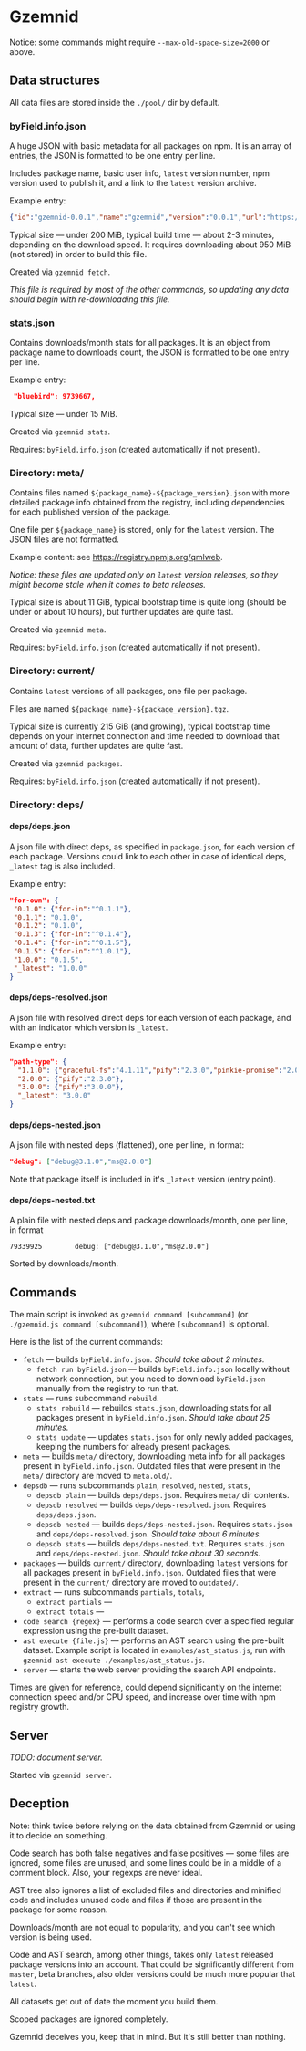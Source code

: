 # Gzemnid

Notice: some commands might require `--max-old-space-size=2000` or above.

## Data structures

All data files are stored inside the `./pool/` dir by default.

### byField.info.json

A huge JSON with basic metadata for all packages on npm. It is an array of entries, the JSON is formatted to be one entry per line.

Includes package name, basic user info, `latest` version number, npm version used to publish it, and a link to the `latest` version archive.

Example entry:
```json
{"id":"gzemnid-0.0.1","name":"gzemnid","version":"0.0.1","url":"https://github.com/ChALkeR/Gzemnid/issues","user":{"name":"chalker","email":"chalkerx@gmail.com"},"npm":"3.9.2","node":"6.2.0","tar":"http://registry.npmjs.org/gzemnid/-/gzemnid-0.0.1.tgz"},
```

Typical size — under 200 MiB, typical build time — about 2-3 minutes, depending on the download speed.
It requires downloading about 950 MiB (not stored) in order to build this file.

Created via `gzemnid fetch`.

_This file is required by most of the other commands, so updating any data should begin with re-downloading this file._

### stats.json

Contains downloads/month stats for all packages. It is an object from package name to downloads count, the JSON is formatted to be one entry per line.

Example entry:
```json
 "bluebird": 9739667,
```

Typical size — under 15 MiB.

Created via `gzemnid stats`.

Requires: `byField.info.json` (created automatically if not present).

### Directory: meta/

Contains files named `${package_name}-${package_version}.json` with more detailed package info obtained from the registry, including dependencies for each published version of the package.

One file per `${package_name}` is stored, only for the `latest` version. The JSON files are not formatted.

Example content: see <https://registry.npmjs.org/qmlweb>.

_Notice: these files are updated only on `latest` version releases, so they might become stale when it comes to beta releases._

Typical size is about 11 GiB, typical bootstrap time is quite long (should be under or about 10
hours), but further updates are quite fast.

Created via `gzemnid meta`.

Requires: `byField.info.json` (created automatically if not present).

### Directory: current/

Contains `latest` versions of all packages, one file per package.

Files are named `${package_name}-${package_version}.tgz`.

Typical size is currently 215 GiB (and growing), typical bootstrap time depends on your internet
connection and time needed to download that amount of data, further updates are quite fast.

Created via `gzemnid packages`.

Requires: `byField.info.json` (created automatically if not present).

### Directory: deps/

#### deps/deps.json

A json file with direct deps, as specified in `package.json`, for each version
of each package. Versions could link to each other in case of identical deps,
`_latest` tag is also included.

Example entry:
```json
"for-own": {
 "0.1.0": {"for-in":"^0.1.1"},
 "0.1.1": "0.1.0",
 "0.1.2": "0.1.0",
 "0.1.3": {"for-in":"^0.1.4"},
 "0.1.4": {"for-in":"^0.1.5"},
 "0.1.5": {"for-in":"^1.0.1"},
 "1.0.0": "0.1.5",
 "_latest": "1.0.0"
}
```

#### deps/deps-resolved.json

A json file with resolved direct deps for each version of each package, and with
an indicator which version is `_latest`.

Example entry:
```json
"path-type": {
  "1.1.0": {"graceful-fs":"4.1.11","pify":"2.3.0","pinkie-promise":"2.0.1"},
  "2.0.0": {"pify":"2.3.0"},
  "3.0.0": {"pify":"3.0.0"},
  "_latest": "3.0.0"
}
```

#### deps/deps-nested.json

A json file with nested deps (flattened), one per line, in format:

```json
"debug": ["debug@3.1.0","ms@2.0.0"]
```

Note that package itself is included in it's `_latest` version (entry point).

#### deps/deps-nested.txt

A plain file with nested deps and package downloads/month, one per line, in format

```
79339925        debug: ["debug@3.1.0","ms@2.0.0"]
```

Sorted by downloads/month.

## Commands

The main script is invoked as `gzemnid command [subcommand]` (or `./gzemnid.js command [subcommand]`),
where `[subcommand]` is optional.

Here is the list of the current commands:
  * `fetch` — builds `byField.info.json`.
    _Should take about 2 minutes._
    * `fetch run byField.json` — builds `byField.info.json` locally without network connection,
      but you need to download `byField.json` manually from the registry to run that.
  * `stats` — runs subcommand `rebuild`.
    * `stats rebuild` — rebuilds `stats.json`, downloading stats for all packages present in
      `byField.info.json`. _Should take about 25 minutes._
    * `stats update` — updates `stats.json` for only newly added packages, keeping the numbers for
      already present packages.
  * `meta` — builds `meta/` directory, downloading meta info for all packages present in
    `byField.info.json`. Outdated files that were present in the `meta/` directory are moved to
    `meta.old/`.
  * `depsdb` — runs subcommands `plain`, `resolved`, `nested`, `stats`,
    * `depsdb plain` — builds `deps/deps.json`. Requires `meta/` dir contents.
    * `depsdb resolved` — builds `deps/deps-resolved.json`. Requires `deps/deps.json`.
    * `depsdb nested` — builds `deps/deps-nested.json`.
      Requires `stats.json` and `deps/deps-resolved.json`.
      _Should take about 6 minutes._
    * `depsdb stats` — builds `deps/deps-nested.txt`.
      Requires `stats.json` and `deps/deps-nested.json`.
      _Should take about 30 seconds._
  * `packages` — builds `current/` directory, downloading `latest` versions for all packages present
    in `byField.info.json`. Outdated files that were present in the `current/` directory are moved
    to `outdated/`.
  * `extract` — runs subcommands `partials`, `totals`,
    * `extract partials` —
    * `extract totals` —
  * `code search {regex}` — performs a code search over a specified regular expression using the
    pre-built dataset.
  * `ast execute {file.js}` — performs an AST search using the pre-built dataset. Example script
    is located in `examples/ast_status.js`, run with `gzemnid ast execute ./examples/ast_status.js`.
  * `server` — starts the web server providing the search API endpoints.

Times are given for reference, could depend significantly on the internet connection speed and/or
CPU speed, and increase over time with npm registry growth.

## Server

_TODO: document server._

Started via `gzemnid server`.

## Deception

Note: think twice before relying on the data obtained from Gzemnid or using it to decide on something.

Code search has both false negatives and false positives — some files are ignored, some files are unused, and some lines could be in a middle of a comment block. Also, your regexps are never ideal.

AST tree also ignores a list of excluded files and directories and minified code and includes unused code and files if those are present in the package for some reason.

Downloads/month are not equal to popularity, and you can't see which version is being used.

Code and AST search, among other things, takes only `latest` released package versions into an account. That could be significantly different from `master`, beta branches, also older versions could be much more popular that `latest`.

All datasets get out of date the moment you build them.

Scoped packages are ignored completely.

Gzemnid deceives you, keep that in mind.
But it's still better than nothing.
